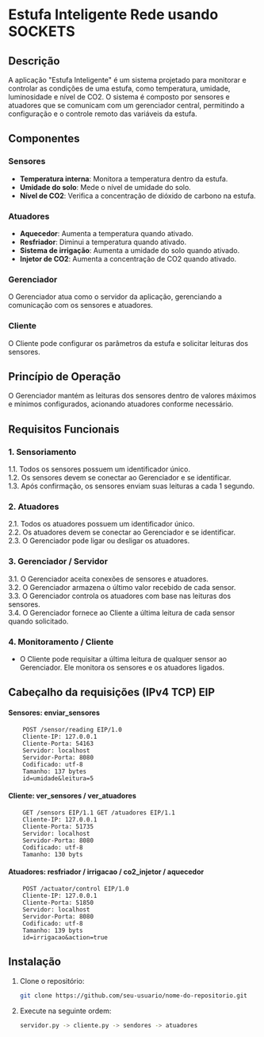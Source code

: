 # Estufa Inteligente Rede usando SOCKETS

## Descrição
A aplicação "Estufa Inteligente" é um sistema projetado para monitorar e controlar as condições de uma estufa, como temperatura, umidade, luminosidade e nível de CO2. O sistema é composto por sensores e atuadores que se comunicam com um gerenciador central, permitindo a configuração e o controle remoto das variáveis da estufa.

## Componentes

### Sensores
- **Temperatura interna**: Monitora a temperatura dentro da estufa.
- **Umidade do solo**: Mede o nível de umidade do solo.
- **Nível de CO2**: Verifica a concentração de dióxido de carbono na estufa.

### Atuadores
- **Aquecedor**: Aumenta a temperatura quando ativado.
- **Resfriador**: Diminui a temperatura quando ativado.
- **Sistema de irrigação**: Aumenta a umidade do solo quando ativado.
- **Injetor de CO2**: Aumenta a concentração de CO2 quando ativado.

### Gerenciador
O Gerenciador atua como o servidor da aplicação, gerenciando a comunicação com os sensores e atuadores.

### Cliente
O Cliente pode configurar os parâmetros da estufa e solicitar leituras dos sensores.

## Princípio de Operação
O Gerenciador mantém as leituras dos sensores dentro de valores máximos e mínimos configurados, acionando atuadores conforme necessário.

## Requisitos Funcionais

### 1. Sensoriamento
1.1. Todos os sensores possuem um identificador único.  
1.2. Os sensores devem se conectar ao Gerenciador e se identificar.  
1.3. Após confirmação, os sensores enviam suas leituras a cada 1 segundo.

### 2. Atuadores
2.1. Todos os atuadores possuem um identificador único.  
2.2. Os atuadores devem se conectar ao Gerenciador e se identificar.  
2.3. O Gerenciador pode ligar ou desligar os atuadores.

### 3. Gerenciador / Servidor
3.1. O Gerenciador aceita conexões de sensores e atuadores.  
3.2. O Gerenciador armazena o último valor recebido de cada sensor.  
3.3. O Gerenciador controla os atuadores com base nas leituras dos sensores.  
3.4. O Gerenciador fornece ao Cliente a última leitura de cada sensor quando solicitado.

### 4. Monitoramento / Cliente
- O Cliente pode requisitar a última leitura de qualquer sensor ao Gerenciador. Ele monitora os sensores e os atuadores ligados. 


## Cabeçalho da requisições (IPv4 TCP) EIP

#### Sensores: enviar_sensores
        POST /sensor/reading EIP/1.0 
        Cliente-IP: 127.0.0.1 
        Cliente-Porta: 54163 
        Servidor: localhost 
        Servidor-Porta: 8080 
        Codificado: utf-8 
        Tamanho: 137 bytes 
        id=umidade&leitura=5
#### Cliente: ver_sensores / ver_atuadores
        GET /sensors EIP/1.1 GET /atuadores EIP/1.1
        Cliente-IP: 127.0.0.1
        Cliente-Porta: 51735
        Servidor: localhost
        Servidor-Porta: 8080
        Codificado: utf-8
        Tamanho: 130 byts
#### Atuadores: resfriador / irrigacao / co2_injetor / aquecedor
        POST /actuator/control EIP/1.0
        Cliente-IP: 127.0.0.1
        Cliente-Porta: 51850
        Servidor: localhost
        Servidor-Porta: 8080
        Codificado: utf-8
        Tamanho: 139 byts
        id=irrigacao&action=true
## Instalação

1. Clone o repositório:
   ```bash
   git clone https://github.com/seu-usuario/nome-do-repositorio.git
1. Execute na seguinte ordem:
   ```bash
   servidor.py -> cliente.py -> sendores -> atuadores
